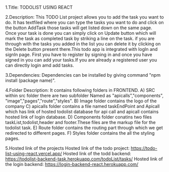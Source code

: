1.Title: TODOLIST USING REACT

2.Description: This TODO List project allows you to add the task you want to do. It has textfiled where you can type the tasks you want to do and click on the button AddTask those tasks will get listed down on the same page. Once your task is done you can simply click on Update button which will mark the task as completed task by striking a line on the task. if you are through with the tasks you added in the list you can delete it by clicking on the Delete button present there.This todo app is integrated with logIn and signIn page. First you have to register by signing in and once you have signed in you can add your tasks.If you are already a registered user you can directly login amd add tasks.

3.Dependencies: Dependencies can be installed by giving command "npm install (package name)".

4.Folder Description: It contains following folders in FRONTEND.
A) SRC within src folder there are two subfolder Named as "apicalls","components",      "image","pages","route","styles".
B) Image folder contains the logo of the company
C) apicalls folder contains a file named taskEndPoint and Apicall which has link of hosted todolist database for api call and apicall contains hosted link of login database.
D) Components folder conatins two files taskList,todolist,header and footer.These files are the markup file for the todolist task.
E) Route folder contains the routing part through which we get redirected to different pages.
F) Styles folder contains the all the styling pages.

5.Hosted link of the projects
  Hosted link of the todo project: https://todo-list-using-react.vercel.app/
  Hosted link of the todd backend: https://todolist-backend-task.herokuapp.com/todoList/tasks/
  Hosted link of the login backend: https://login-backend-react.herokuapp.com/